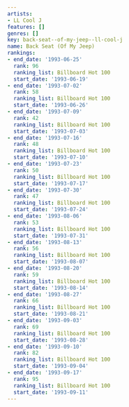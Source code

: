 ```yaml
---
artists:
- LL Cool J
features: []
genres: []
key: back-seat--of-my-jeep--ll-cool-j
name: Back Seat (Of My Jeep)
rankings:
- end_date: '1993-06-25'
  rank: 96
  ranking_list: Billboard Hot 100
  start_date: '1993-06-19'
- end_date: '1993-07-02'
  rank: 58
  ranking_list: Billboard Hot 100
  start_date: '1993-06-26'
- end_date: '1993-07-09'
  rank: 42
  ranking_list: Billboard Hot 100
  start_date: '1993-07-03'
- end_date: '1993-07-16'
  rank: 48
  ranking_list: Billboard Hot 100
  start_date: '1993-07-10'
- end_date: '1993-07-23'
  rank: 50
  ranking_list: Billboard Hot 100
  start_date: '1993-07-17'
- end_date: '1993-07-30'
  rank: 47
  ranking_list: Billboard Hot 100
  start_date: '1993-07-24'
- end_date: '1993-08-06'
  rank: 53
  ranking_list: Billboard Hot 100
  start_date: '1993-07-31'
- end_date: '1993-08-13'
  rank: 56
  ranking_list: Billboard Hot 100
  start_date: '1993-08-07'
- end_date: '1993-08-20'
  rank: 59
  ranking_list: Billboard Hot 100
  start_date: '1993-08-14'
- end_date: '1993-08-27'
  rank: 66
  ranking_list: Billboard Hot 100
  start_date: '1993-08-21'
- end_date: '1993-09-03'
  rank: 69
  ranking_list: Billboard Hot 100
  start_date: '1993-08-28'
- end_date: '1993-09-10'
  rank: 82
  ranking_list: Billboard Hot 100
  start_date: '1993-09-04'
- end_date: '1993-09-17'
  rank: 95
  ranking_list: Billboard Hot 100
  start_date: '1993-09-11'
---
```


